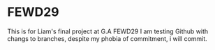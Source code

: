 # FEWD29
This is for Liam's final project at G.A FEWD29
I am testing Github with changs to branches, despite my phobia of commitment, i will commit.
